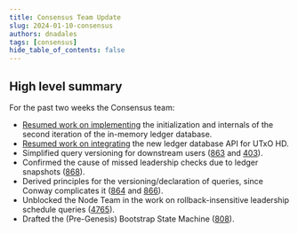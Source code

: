 ```yaml
---
title: Consensus Team Update
slug: 2024-01-10-consensus
authors: dnadales
tags: [consensus]
hide_table_of_contents: false
---
```


## High level summary

For the past two weeks the Consensus team:

- [Resumed work on implementing](https://github.com/IntersectMBO/ouroboros-consensus/pull/858) the initialization and internals of the second iteration of the in-memory ledger database.
- [Resumed work on integrating](https://github.com/IntersectMBO/ouroboros-consensus/pull/815) the new ledger database API for UTxO HD.
- Simplified query versioning for downstream users ([863](https://github.com/IntersectMBO/ouroboros-consensus/pull/863) and [403](https://github.com/IntersectMBO/cardano-api/pull/403)).
- Confirmed the cause of missed leadership checks due to ledger snapshots ([868](https://github.com/IntersectMBO/ouroboros-consensus/issues/868)).
- Derived principles for the versioning/declaration of queries, since Conway complicates it ([864](https://github.com/IntersectMBO/ouroboros-consensus/issues/864) and [866](https://github.com/IntersectMBO/ouroboros-consensus/issues/866)).
- Unblocked the Node Team in the work on rollback-insensitive leadership schedule queries ([4765](https://github.com/IntersectMBO/ouroboros-network/pull/4765)).
- Drafted the (Pre-Genesis) Bootstrap State Machine ([808](https://github.com/IntersectMBO/ouroboros-consensus/pull/808)).
